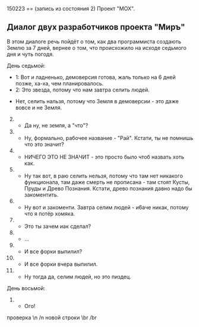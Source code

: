 





150223 == (запись из состояния 2)
Проект "МОХ".

Диалог двух разработчиков проекта "Миръ"
----------------------------------------

В этом диалоге речь пойдёт о том, как два программиста создають Землю за 7 дней, 
вернее о том, что происхожило на исходе седьмого дня и чуть погодя.

День седьмой:

* 1: Вот и ладненько, демоверсия готова, жаль только на 6 дней позже, ха-ха, 
чем планировалось.
* 2: Это звезда, потому что нам завтра селить людей.
 - Нет, селить нальзя, потому что Земля в демоверсии - это даже вовсе и не Земля.
2. - Да ну, не земля, а "что"?
1. - Ну, формально, рабочее название - "Рай". Кстати, ты не помнишь что это значит?
2. - НИЧЕГО ЭТО НЕ ЗНАЧИТ - это просто было чтоб назвать хоть как.
1. - Ну так вот, в раю селить нельзя, потому что там нет никакого функционала, 
там даже смерть не прописана - там стоят Кусты, Пруды и Древо Познания. 
Кстати, древо познания давно надо бы закоментить.
2. - Ну вот и закоменти. Завтра селим людей - и6аче никак, потому что я потёр хомяка.
1. - Это ты зачем иак сделал?
2. - ...
1. - И все форки выпилил?
2. - И все форки вчера выпилил.
1. - Ну тогда да, селим людей, но это пиздец.

День восьмой:

1. - Ого!


проверка \n /n новой строки \br /br